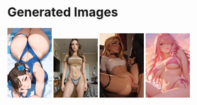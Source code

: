 # Generated Images



<img src="2025_09_21_01_thumb.webp" width="100"/> <img src="2025_09_21_02_thumb.webp" width="100"/> <img src="2025_09_21_03_thumb.webp" width="100"/> <img src="2025_09_21_04_thumb.webp" width="100"/>
